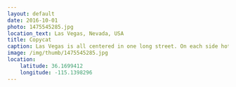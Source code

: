 ```yaml
---
layout: default
date: 2016-10-01
photo: 1475545285.jpg
location_text: Las Vegas, Nevada, USA
title: Copycat
caption: Las Vegas is all centered in one long street. On each side hotels try to be more somptuous and appealing than the one in front of them. It also copies the most beautiful things in this world such as the Empire State Building, the Brooklyn bridge, the Eiffel Tower etc.
image: /img/thumb/1475545285.jpg
location:
    latitude: 36.1699412
    longitude: -115.1398296
---
```


